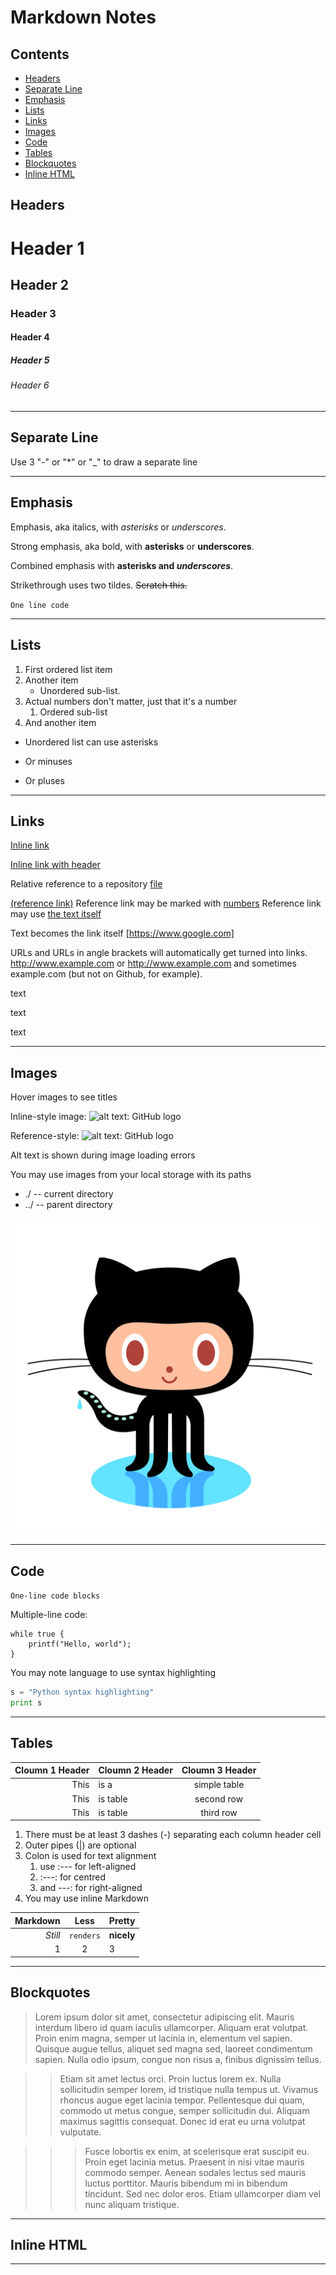 # Markdown Notes

## Contents
- [Headers](#headers)
- [Separate Line](#separate-line)
- [Emphasis](#emphasis)
- [Lists](#lists)
- [Links](#links)
- [Images](#images)
- [Code](#code)
- [Tables](#tables)
- [Blockquotes](#blockquotes)
- [Inline HTML](#inline-html)

## Headers

# Header 1

## Header 2

### Header 3

#### Header 4

##### Header 5

###### Header 6

---
## Separate Line

Use 3 "-" or "*" or "_" to draw a separate line

---

## Emphasis

Emphasis, aka italics, with *asterisks* or _underscores_.

Strong emphasis, aka bold, with **asterisks** or __underscores__.

Combined emphasis with **asterisks and _underscores_**.

Strikethrough uses two tildes. ~~Scratch this.~~

`One line code`

---

## Lists

1. First ordered list item
2. Another item
    * Unordered sub-list. 
1. Actual numbers don't matter, just that it's a number
    1. Ordered sub-list
4. And another item

* Unordered list can use asterisks
- Or minuses
+ Or pluses

---

## Links

[Inline link](https://www.google.com/)

[Inline link with header](https://www.google.com/ "Google's Homepage")

Relative reference to a repository [file](./GitNotes.md)

[(reference link)][arbitrary case-insensitive reference text]
Reference link may be marked with [numbers][1]
Reference link may use [the text itself]

Text becomes the link itself [https://www.google.com]

URLs and URLs in angle brackets will automatically get turned into links. 
http://www.example.com or <http://www.example.com> and sometimes 
example.com (but not on Github, for example).

text

text

text

[arbitrary case-insensitive reference text]: https://www.mozilla.org/
[1]: http://slashdot.org/
[the text itself]: http://www.reddit.com/

---

## Images

Hover images to see titles

Inline-style image: ![alt text: GitHub logo](https://civic.io/wp-content/uploads/2013/03/github.png?w=100&h= 'Logo Title-1')

Reference-style: ![alt text: GitHub logo][logo]

[logo]: https://civic.io/wp-content/uploads/2013/03/github.png?w=100&h= 'Logo Title-2'

Alt text is shown during image loading errors

You may use images from your local storage with its paths

- ./ -- current directory
- ../ -- parent directory

![Local image](./Images/GithubLogo.png)

---

## Code

`One-line code blocks`

Multiple-line code:

```
while true {
    printf("Hello, world");
}
```

You may note language to use syntax highlighting

```python
s = "Python syntax highlighting"
print s
```

---

## Tables

|Cloumn 1 Header|Cloumn 2 Header |Cloumn 3 Header|
|--------------:|:---------------|:-------------:|
|This           |is a            |simple table   |
|This           |is table        |second row     |
|This           |is table        |third row      | 

1. There must be at least 3 dashes (-) separating each column header cell
2. Outer pipes (|) are optional
3. Colon is used for text alignment 
    1. use :--- for left-aligned
    2. :---: for centred
    3. and ---: for right-aligned
4. You may use inline Markdown

Markdown | Less | Pretty
---: | :---: | :---
*Still* | `renders` | **nicely**
1 | 2 | 3

---

## Blockquotes

> Lorem ipsum dolor sit amet, consectetur adipiscing elit. Mauris interdum libero id quam iaculis ullamcorper. Aliquam erat volutpat. Proin enim magna, semper ut lacinia in, elementum vel sapien. Quisque augue tellus, aliquet sed magna sed, laoreet condimentum sapien. Nulla odio ipsum, congue non risus a, finibus dignissim tellus.

>> Etiam sit amet lectus orci. Proin luctus lorem ex. Nulla sollicitudin semper lorem, id tristique nulla tempus ut. Vivamus rhoncus augue eget lacinia tempor. Pellentesque dui quam, commodo ut metus congue, semper sollicitudin dui. Aliquam maximus sagittis consequat. Donec id erat eu urna volutpat vulputate.

>>> Fusce lobortis ex enim, at scelerisque erat suscipit eu. Proin eget lacinia metus. Praesent in nisi vitae mauris commodo semper. Aenean sodales lectus sed mauris luctus porttitor. Mauris bibendum mi in bibendum tincidunt. Sed nec dolor eros. Etiam ullamcorper diam vel nunc aliquam tristique.

---

## Inline HTML

---
